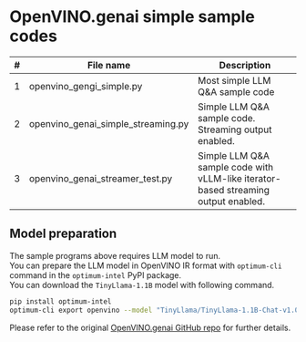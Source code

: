 # OpenVINO.genai simple sample codes  

|#|File name|Description|
|---|---|---|
|1|openvino_gengi_simple.py|Most simple LLM Q&A sample code|
|2|openvino_genai_simple_streaming.py|Simple LLM Q&A sample code. Streaming output enabled.|
|3|openvino_genai_streamer_test.py|Simple LLM Q&A sample code with vLLM-like iterator-based streaming output enabled.|

## Model preparation

The sample programs above requires LLM model to run.  
You can prepare the LLM model in OpenVINO IR format with `optimum-cli` command in the `optimum-intel` PyPI package.  
You can download the `TinyLlama-1.1B` model with following command.  

```sh
pip install optimum-intel
optimum-cli export openvino --model "TinyLlama/TinyLlama-1.1B-Chat-v1.0" --trust-remote-code "TinyLlama-1.1B-Chat-v1.0"
```
Please refer to the original [OpenVINO.genai GitHub repo](https://github.com/openvinotoolkit/openvino.genai) for further details.  

